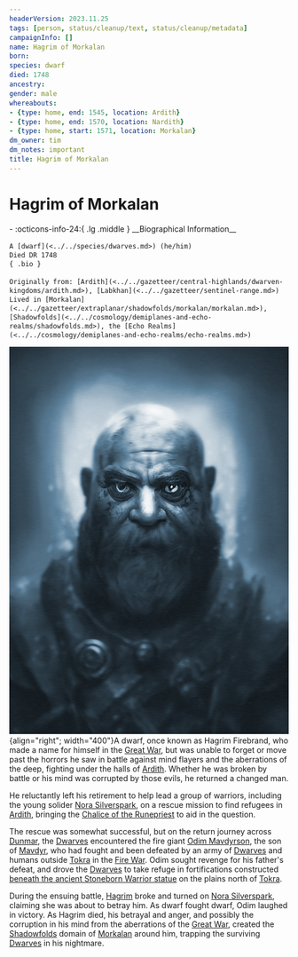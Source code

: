 ```yaml
---
headerVersion: 2023.11.25
tags: [person, status/cleanup/text, status/cleanup/metadata]
campaignInfo: []
name: Hagrim of Morkalan
born:
species: dwarf
died: 1748
ancestry:
gender: male
whereabouts:
- {type: home, end: 1545, location: Ardith}
- {type: home, end: 1570, location: Nardith}
- {type: home, start: 1571, location: Morkalan}
dm_owner: tim
dm_notes: important
title: Hagrim of Morkalan
---
```

# Hagrim of Morkalan
<div class="grid cards ext-narrow-margin ext-one-column" markdown>
- :octicons-info-24:{ .lg .middle } __Biographical Information__

    A [dwarf](<../../species/dwarves.md>) (he/him)  
    Died DR 1748  
    { .bio }

    Originally from: [Ardith](<../../gazetteer/central-highlands/dwarven-kingdoms/ardith.md>), [Labkhan](<../../gazetteer/sentinel-range.md>)
    Lived in [Morkalan](<../../gazetteer/extraplanar/shadowfolds/morkalan/morkalan.md>), [Shadowfolds](<../../cosmology/demiplanes-and-echo-realms/shadowfolds.md>), the [Echo Realms](<../../cosmology/demiplanes-and-echo-realms/echo-realms.md>)
</div>




![Hagrim Portrait](../../assets/hagrim-portrait.png){align="right"; width="400"}A dwarf, once known as Hagrim Firebrand, who made a name for himself in the [Great War](<../../events/1500s/great-war.md>), but was unable to forget or move past the horrors he saw in battle against mind flayers and the aberrations of the deep, fighting under the halls of [Ardith](<../../gazetteer/central-highlands/dwarven-kingdoms/ardith.md>). Whether he was broken by battle or his mind was corrupted by those evils, he returned a changed man. 

He reluctantly left his retirement to help lead a group of warriors, including the young solider [Nora Silverspark](<./nora-silverspark.md>), on a rescue mission to find refugees in [Ardith](<../../gazetteer/central-highlands/dwarven-kingdoms/ardith.md>), bringing the [Chalice of the Runepriest](<../../things/artifacts-of-power/chalice-of-the-runepriest.md>) to aid in the question. 

The rescue was somewhat successful, but on the return journey across [Dunmar](<../../gazetteer/greater-dunmar/realms/dunmar/dunmar.md>), the [Dwarves](<../../species/dwarves.md>) encountered the fire giant [Odim Mavdyrson](<../historical-figures/odim-mavdyrson.md>), the son of [Mavdyr](<../historical-figures/mavdyr.md>), who had fought and been defeated by an army of [Dwarves](<../../species/dwarves.md>) and humans outside [Tokra](<../../gazetteer/greater-dunmar/realms/dunmar/central-dunmar/tokra/tokra.md>) in the [Fire War](<../../events/1500s/fire-war.md>). Odim sought revenge for his father's defeat, and drove the [Dwarves](<../../species/dwarves.md>) to take refuge in fortifications constructed  [beneath the ancient Stoneborn Warrior statue](<../../gazetteer/greater-dunmar/dunmari-basin/stoneborn-statue-dungeon.md>) on the plains north of [Tokra](<../../gazetteer/greater-dunmar/realms/dunmar/central-dunmar/tokra/tokra.md>). 

During the ensuing battle, [Hagrim](<./hagrim.md>) broke and turned on [Nora Silverspark](<./nora-silverspark.md>), claiming she was about to betray him. As dwarf fought dwarf, Odim laughed in victory. As Hagrim died, his betrayal and anger, and possibly the corruption in his mind from the aberrations of the [Great War](<../../events/1500s/great-war.md>), created the [Shadowfolds](<../../cosmology/demiplanes-and-echo-realms/shadowfolds.md>) domain of [Morkalan](<../../gazetteer/extraplanar/shadowfolds/morkalan/morkalan.md>) around him, trapping the surviving [Dwarves](<../../species/dwarves.md>) in his nightmare. 


